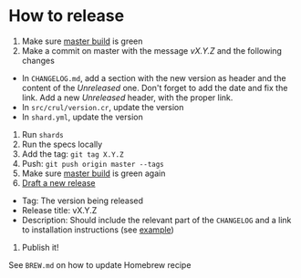 # How to release

1. Make sure [master build](https://travis-ci.org/porras/crul) is green
1. Make a commit on master with the message *vX.Y.Z* and the following changes
  * In `CHANGELOG.md`, add a section with the new version as header and the content of the *Unreleased* one. Don't forget to add the date and fix the link. Add a new *Unreleased* header, with the proper link.
  * In `src/crul/version.cr`, update the version
  * In `shard.yml`, update the version
1. Run `shards`
1. Run the specs locally
1. Add the tag: `git tag X.Y.Z`
1. Push: `git push origin master --tags`
1. Make sure [master build](https://travis-ci.org/porras/crul) is green again
1. [Draft a new release](https://github.com/porras/crul/releases/new)
  * Tag: The version being released
  * Release title: vX.Y.Z
  * Description: Should include the relevant part of the `CHANGELOG` and a link to installation instructions (see [example](https://github.com/porras/crul/releases/tag/0.4.1))
1. Publish it!

See `BREW.md` on how to update Homebrew recipe
